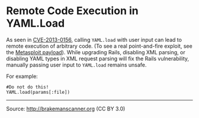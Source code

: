 # Remote Code Execution in YAML.Load

As seen in [CVE-2013-0156][0], calling `YAML.load` with user input can lead to remote execution of arbitrary code. (To see a real point-and-fire exploit, see the [Metasploit payload][1]). While upgrading Rails, disabling XML parsing, or disabling YAML types in XML request parsing will fix the Rails vulnerability, manually passing user input to `YAML.load` remains unsafe.

For example:

    #Do not do this!
    YAML.load(params[:file])


---
Source: http://brakemanscanner.org (CC BY 3.0)

[0]: https://groups.google.com/d/topic/rubyonrails-security/61bkgvnSGTQ/discussion
[1]: https://github.com/rapid7/metasploit-framework/blob/master/modules/exploits/multi/http/rails_xml_yaml_code_exec.rb
